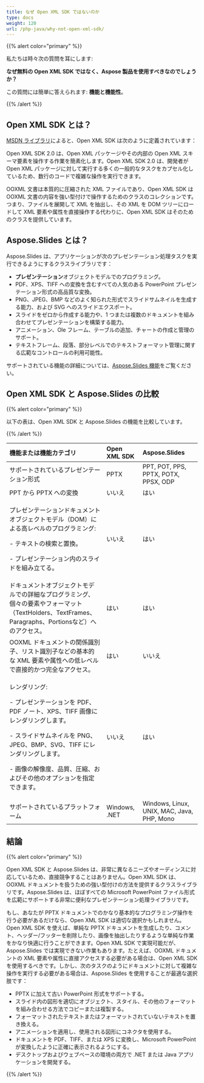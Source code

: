 ```yaml
---
title: なぜ Open XML SDK ではないのか
type: docs
weight: 120
url: /php-java/why-not-open-xml-sdk/
---
```


{{% alert color="primary" %}} 

私たちは時々次の質問を耳にします:

**なぜ無料の Open XML SDK ではなく、Aspose 製品を使用すべきなのでしょうか？**

この質問には簡単に答えられます: **機能と機能性**。

{{% /alert %}} 
## **Open XML SDK とは？**
[MSDN ライブラリ](https://docs.microsoft.com/en-us/office/open-xml/open-xml-sdk)によると、Open XML SDK は次のように定義されています： 

Open XML SDK 2.0 は、Open XML パッケージやその内部の Open XML スキーマ要素を操作する作業を簡素化します。Open XML SDK 2.0 は、開発者が Open XML パッケージに対して実行する多くの一般的なタスクをカプセル化しているため、数行のコードで複雑な操作を実行できます。

OOXML 文書は本質的に圧縮された XML ファイルであり、Open XML SDK は OOXML 文書の内容を強い型付けで操作するためのクラスのコレクションです。つまり、ファイルを展開して XML を抽出し、その XML を DOM ツリーにロードして XML 要素や属性を直接操作する代わりに、Open XML SDK はそのためのクラスを提供しています。
## **Aspose.Slides とは？**
Aspose.Slides は、アプリケーションが次のプレゼンテーション処理タスクを実行できるようにするクラスライブラリです：

- **プレゼンテーション**オブジェクトモデルでのプログラミング。
- PDF、XPS、TIFF への変換を含むすべての人気のある PowerPoint プレゼンテーション形式の高品質な変換。
- PNG、JPEG、BMP などのよく知られた形式でスライドサムネイルを生成する能力、および SVG へのスライドエクスポート。
- スライドをゼロから作成する能力や、1 つまたは複数のドキュメントを組み合わせてプレゼンテーションを構築する能力。
- アニメーション、Ole フレーム、テーブルの追加、チャートの作成と管理のサポート。
- テキストフレーム、段落、部分レベルでのテキストフォーマット管理に関する広範なコントロールの利用可能性。

サポートされている機能の詳細については、[Aspose.Slides 機能](/slides/php-java/product-overview/)をご覧ください。
## **Open XML SDK と Aspose.Slides の比較**
{{% alert color="primary" %}} 

以下の表は、Open XML SDK と Aspose.Slides の機能を比較しています。

{{% /alert %}} 

|**機能または機能カテゴリ**|**Open XML SDK**|**Aspose.Slides**|
| :- | :- | :- |
|サポートされているプレゼンテーション形式|PPTX|PPT, POT, PPS, PPTX, POTX, PPSX, ODP|
|PPT から PPTX への変換|いいえ|はい|
|<p>プレゼンテーションドキュメントオブジェクトモデル（DOM）による高レベルのプログラミング:</p><p>- テキストの検索と置換。</p><p>- プレゼンテーション内のスライドを組み立てる。</p>|いいえ|はい|
|ドキュメントオブジェクトモデルでの詳細なプログラミング、個々の要素やフォーマット（TextHolders、TextFrames、Paragraphs、Portionsなど）へのアクセス。|はい|はい|
|OOXML ドキュメントの関係識別子、リスト識別子などの基本的な XML 要素や属性への低レベルで直接的かつ完全なアクセス。|はい|いいえ|
|<p>レンダリング:</p><p>- プレゼンテーションを PDF、PDF ノート、XPS、TIFF 画像にレンダリングします。</p><p>- スライドサムネイルを PNG、JPEG、BMP、SVG、TIFF にレンダリングします。</p><p>- 画像の解像度、品質、圧縮、およびその他のオプションを指定できます。</p>|いいえ|はい |
|サポートされているプラットフォーム|Windows, .NET|Windows, Linux, UNIX, MAC, Java, PHP, Mono|
## **結論**
{{% alert color="primary" %}} 

Open XML SDK と Aspose.Slides は、非常に異なるニーズやオーディンスに対応しているため、直接競争することはありません。Open XML SDK は、OOXML ドキュメントを扱うための強い型付けの方法を提供するクラスライブラリです。Aspose.Slides は、ほぼすべての Microsoft PowerPoint ファイル形式を広範にサポートする非常に便利なプレゼンテーション処理ライブラリです。

もし、あなたが PPTX ドキュメントでのかなり基本的なプログラミング操作を行う必要があるだけなら、Open XML SDK は適切な選択かもしれません。Open XML SDK を使えば、単純な PPTX ドキュメントを生成したり、コメント、ヘッダー/フッターを削除したり、画像を抽出したりするような単純な作業をかなり快適に行うことができます。Open XML SDK で実現可能だが、Aspose.Slides では実現できない作業もあります。たとえば、OOXML ドキュメントの XML 要素や属性に直接アクセスする必要がある場合は、Open XML SDK を使用するべきです。しかし、次のタスクのようにドキュメントに対して複雑な操作を実行する必要がある場合は、Aspose.Slides を使用することが最適な選択肢です：

- PPTX に加えて古い PowerPoint 形式をサポートする。
- スライド内の図形を適切にオブジェクト、スタイル、その他のフォーマットを組み合わせる方法でコピーまたは複製する。
- フォーマットされたテキストまたはフォーマットされていないテキストを置き換える。
- アニメーションを適用し、使用される図形にコネクタを使用する。
- ドキュメントを PDF、TIFF、または XPS に変換し、Microsoft PowerPoint が変換したように正確に表示されるようにする。
- デスクトップおよびウェブベースの環境の両方で .NET または Java アプリケーションを開発する。

{{% /alert %}}